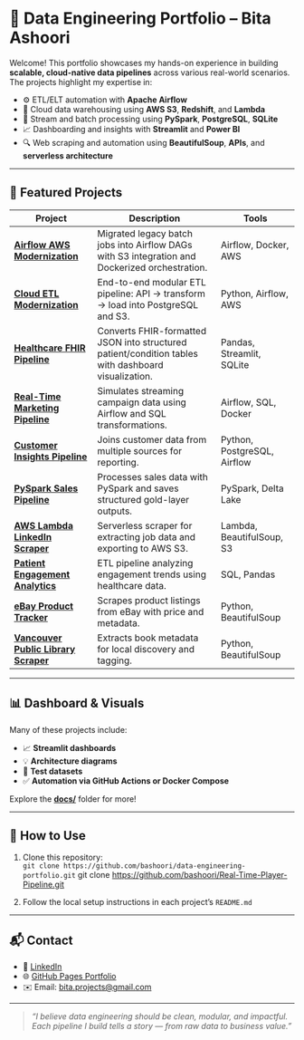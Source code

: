 # 🧠 Data Engineering Portfolio – Bita Ashoori

Welcome! This portfolio showcases my hands-on experience in building **scalable, cloud-native data pipelines** across various real-world scenarios. The projects highlight my expertise in:

- ⚙️ ETL/ELT automation with **Apache Airflow**
- 🧊 Cloud data warehousing using **AWS S3**, **Redshift**, and **Lambda**
- 🔁 Stream and batch processing using **PySpark**, **PostgreSQL**, **SQLite**
- 📈 Dashboarding and insights with **Streamlit** and **Power BI**
- 🔍 Web scraping and automation using **BeautifulSoup**, **APIs**, and **serverless architecture**

---

## 📂 Featured Projects

| Project | Description | Tools |
|--------|-------------|-------|
| [**Airflow AWS Modernization**](./airflow-aws-modernization) | Migrated legacy batch jobs into Airflow DAGs with S3 integration and Dockerized orchestration. | Airflow, Docker, AWS |
| [**Cloud ETL Modernization**](./cloud-etl-modernization-airflow-aws) | End-to-end modular ETL pipeline: API → transform → load into PostgreSQL and S3. | Python, Airflow, AWS |
| [**Healthcare FHIR Pipeline**](./healthcare-FHIR-data-pipeline) | Converts FHIR-formatted JSON into structured patient/condition tables with dashboard visualization. | Pandas, Streamlit, SQLite |
| [**Real-Time Marketing Pipeline**](./real-time-marketing-pipeline) | Simulates streaming campaign data using Airflow and SQL transformations. | Airflow, SQL, Docker |
| [**Customer Insights Pipeline**](./customer-insights-pipeline) | Joins customer data from multiple sources for reporting. | Python, PostgreSQL, Airflow |
| [**PySpark Sales Pipeline**](./pyspark-sales-pipeline) | Processes sales data with PySpark and saves structured gold-layer outputs. | PySpark, Delta Lake |
| [**AWS Lambda LinkedIn Scraper**](./aws-lambda-linkedIn-scraper) | Serverless scraper for extracting job data and exporting to AWS S3. | Lambda, BeautifulSoup, S3 |
| [**Patient Engagement Analytics**](./patient-engagement-pipeline) | ETL pipeline analyzing engagement trends using healthcare data. | SQL, Pandas |
| [**eBay Product Tracker**](./ebay-product-tracker) | Scrapes product listings from eBay with price and metadata. | Python, BeautifulSoup |
| [**Vancouver Public Library Scraper**](./vpl_scraper) | Extracts book metadata for local discovery and tagging. | Python, BeautifulSoup |

---

## 📊 Dashboard & Visuals

Many of these projects include:

- 📈 **Streamlit dashboards**
- 💡 **Architecture diagrams**
- 🧪 **Test datasets**
- ✅ **Automation via GitHub Actions or Docker Compose**

Explore the [**docs/**](./docs) folder for more!

---

## 🚀 How to Use

1. Clone this repository:  
   `git clone https://github.com/bashoori/data-engineering-portfolio.git`
   git clone https://github.com/bashoori/Real-Time-Player-Pipeline.git

2. Follow the local setup instructions in each project’s `README.md`

---

## 📬 Contact

- 🔗 [LinkedIn](https://www.linkedin.com/in/bitaashoori/)
- 🌐 [GitHub Pages Portfolio](https://bashoori.github.io/data-engineering-portfolio/)
- ✉️ Email: bita.projects@gmail.com

---

> _“I believe data engineering should be clean, modular, and impactful. Each pipeline I build tells a story — from raw data to business value.”_
